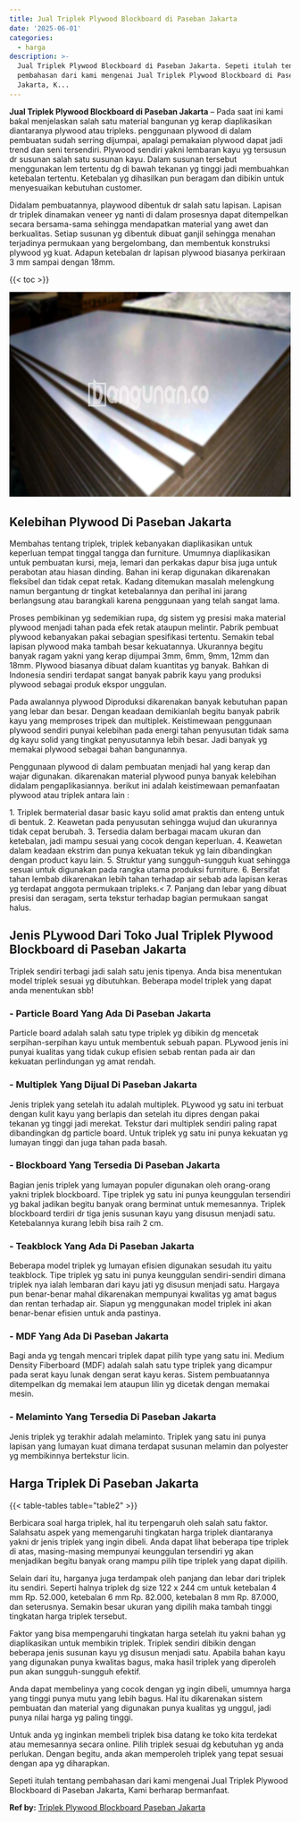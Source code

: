 ```yaml
---
title: Jual Triplek Plywood Blockboard di Paseban Jakarta
date: '2025-06-01'
categories:
  - harga
description: >-
  Jual Triplek Plywood Blockboard di Paseban Jakarta. Sepeti itulah tentang
  pembahasan dari kami mengenai Jual Triplek Plywood Blockboard di Paseban
  Jakarta, K...
---
```


**Jual Triplek Plywood Blockboard di Paseban Jakarta** – Pada saat ini kami bakal menjelaskan salah satu material bangunan yg kerap diaplikasikan diantaranya plywood atau tripleks. penggunaan plywood di dalam pembuatan sudah serring dijumpai, apalagi pemakaian plywood dapat jadi trend dan seni tersendiri. Plywood sendiri yakni lembaran kayu yg tersusun dr susunan salah satu susunan kayu. Dalam susunan tersebut menggunakan lem tertentu dg di bawah tekanan yg tinggi jadi membuahkan ketebalan tertentu. Ketebalan yg dihasilkan pun beragam dan dibikin untuk menyesuaikan kebutuhan customer.

Didalam pembuatannya, playwood dibentuk dr salah satu lapisan. Lapisan dr triplek dinamakan veneer yg nanti di dalam prosesnya dapat ditempelkan secara bersama-sama sehingga mendapatkan material yang awet dan berkualitas. Setiap susunan yg dibentuk dibuat ganjil sehingga menahan terjadinya permukaan yang bergelombang, dan membentuk konstruksi plywood yg kuat. Adapun ketebalan dr lapisan plywood biasanya perkiraan 3 mm sampai dengan 18mm.

{{< toc >}}

![Jual Triplek Plywood Blockboard di Paseban Jakarta](/images/jual-triplek-murah-21.png)

## Kelebihan Plywood Di Paseban Jakarta

Membahas tentang triplek, triplek kebanyakan diaplikasikan untuk keperluan tempat tinggal tangga dan furniture. Umumnya diaplikasikan untuk pembuatan kursi, meja, lemari dan perkakas dapur bisa juga untuk perabotan atau hiasan dinding. Bahan ini kerap digunakan dikarenakan fleksibel dan tidak cepat retak. Kadang ditemukan masalah melengkung namun bergantung dr tingkat ketebalannya dan perihal ini jarang berlangsung atau barangkali karena penggunaan yang telah sangat lama.

Proses pembikinan yg sedemikian rupa, dg sistem yg presisi maka material plywood menjadi tahan pada efek retak ataupun melintir. Pabrik pembuat plywood kebanyakan pakai sebagian spesifikasi tertentu. Semakin tebal lapisan plywood maka tambah besar kekuatannya. Ukurannya begitu banyak ragam yakni yang kerap dijumpai 3mm, 6mm, 9mm, 12mm dan 18mm. Plywood biasanya dibuat dalam kuantitas yg banyak. Bahkan di Indonesia sendiri terdapat sangat banyak pabrik kayu yang produksi plywood sebagai produk ekspor unggulan.

Pada awalannya plywood Diproduksi dikarenakan banyak kebutuhan papan yang lebar dan besar. Dengan keadaan demikianlah begitu banyak pabrik kayu yang memproses tripek dan multiplek. Keistimewaan penggunaan plywood sendiri punyai kelebihan pada energi tahan penyusutan tidak sama dg kayu solid yang tingkat penyusutannya lebih besar. Jadi banyak yg memakai plywood sebagai bahan bangunannya.

Penggunaan plywood di dalam pembuatan menjadi hal yang kerap dan wajar digunakan. dikarenakan material plywood punya banyak kelebihan didalam pengaplikasiannya. berikut ini adalah keistimewaan pemanfaatan plywood atau triplek antara lain :

1\. Triplek bermaterial dasar basic kayu solid amat praktis dan enteng untuk di bentuk. 2. Keawetan pada penyusutan sehingga wujud dan ukurannya tidak cepat berubah. 3. Tersedia dalam berbagai macam ukuran dan ketebalan, jadi mampu sesuai yang cocok dengan keperluan. 4. Keawetan dalam keadaan ekstrim dan punya kekuatan tekuk yg lain dibandingkan dengan product kayu lain. 5. Struktur yang sungguh-sungguh kuat sehingga sesuai untuk digunakan pada rangka utama produksi furniture. 6. Bersifat tahan lembab dikarenakan lebih tahan terhadap air sebab ada lapisan keras yg terdapat anggota permukaan tripleks.< 7. Panjang dan lebar yang dibuat presisi dan seragam, serta tekstur terhadap bagian permukaan sangat halus.

## Jenis PLywood Dari Toko Jual Triplek Plywood Blockboard di Paseban Jakarta

Triplek sendiri terbagi jadi salah satu jenis tipenya. Anda bisa menentukan model triplek sesuai yg dibutuhkan. Beberapa model triplek yang dapat anda menentukan sbb!

### \- Particle Board Yang Ada Di Paseban Jakarta

Particle board adalah salah satu type triplek yg dibikin dg mencetak serpihan-serpihan kayu untuk membentuk sebuah papan. PLywood jenis ini punyai kualitas yang tidak cukup efisien sebab rentan pada air dan kekuatan perlindungan yg amat rendah.

### \- Multiplek Yang Dijual Di Paseban Jakarta

Jenis triplek yang setelah itu adalah multiplek. PLywood yg satu ini terbuat dengan kulit kayu yang berlapis dan setelah itu dipres dengan pakai tekanan yg tinggi jadi merekat. Tekstur dari multiplek sendiri paling rapat dibandingkan dg particle board. Untuk triplek yg satu ini punya kekuatan yg lumayan tinggi dan juga tahan pada basah.

### \- Blockboard Yang Tersedia Di Paseban Jakarta

Bagian jenis triplek yang lumayan populer digunakan oleh orang-orang yakni triplek blockboard. Tipe triplek yg satu ini punya keunggulan tersendiri yg bakal jadikan begitu banyak orang berminat untuk memesannya. Triplek blockboard terdiri dr tiga jenis susunan kayu yang disusun menjadi satu. Ketebalannya kurang lebih bisa raih 2 cm.

### \- Teakblock Yang Ada Di Paseban Jakarta

Beberapa model triplek yg lumayan efisien digunakan sesudah itu yaitu teakblock. Tipe triplek yg satu ini punya keunggulan sendiri-sendiri dimana triplek nya ialah lembaran dari kayu jati yg disusun menjadi satu. Hargaya pun benar-benar mahal dikarenakan mempunyai kwalitas yg amat bagus dan rentan terhadap air. Siapun yg menggunakan model triplek ini akan benar-benar efisien untuk anda pastinya.

### \- MDF Yang Ada Di Paseban Jakarta

Bagi anda yg tengah mencari triplek dapat pilih type yang satu ini. Medium Density Fiberboard (MDF) adalah salah satu type triplek yang dicampur pada serat kayu lunak dengan serat kayu keras. Sistem pembuatannya ditempelkan dg memakai lem ataupun lilin yg dicetak dengan memakai mesin.

### \- Melaminto Yang Tersedia Di Paseban Jakarta

Jenis triplek yg terakhir adalah melaminto. Triplek yang satu ini punya lapisan yang lumayan kuat dimana terdapat susunan melamin dan polyester yg membikinnya bertekstur licin.

## Harga Triplek Di Paseban Jakarta

{{< table-tables table="table2" >}}

Berbicara soal harga triplek, hal itu terpengaruh oleh salah satu faktor. Salahsatu aspek yang memengaruhi tingkatan harga triplek diantaranya yakni dr jenis triplek yang ingin dibeli. Anda dapat lihat beberapa tipe triplek di atas, masing-masing mempunyai keunggulan tersendiri yg akan menjadikan begitu banyak orang mampu pilih tipe triplek yang dapat dipilih.

Selain dari itu, harganya juga terdampak oleh panjang dan lebar dari triplek itu sendiri. Seperti halnya triplek dg size 122 x 244 cm untuk ketebalan 4 mm Rp. 52.000, ketebalan 6 mm Rp. 82.000, ketebalan 8 mm Rp. 87.000, dan seterusnya. Semakin besar ukuran yang dipilih maka tambah tinggi tingkatan harga triplek tersebut.

Faktor yang bisa mempengaruhi tingkatan harga setelah itu yakni bahan yg diaplikasikan untuk membikin triplek. Triplek sendiri dibikin dengan beberapa jenis susunan kayu yg disusun menjadi satu. Apabila bahan kayu yang digunakan punya kwalitas bagus, maka hasil triplek yang diperoleh pun akan sungguh-sungguh efektif.

Anda dapat membelinya yang cocok dengan yg ingin dibeli, umumnya harga yang tinggi punya mutu yang lebih bagus. Hal itu dikarenakan sistem pembuatan dan material yang digunakan punya kualitas yg unggul, jadi punya nilai harga yg paling tinggi.

Untuk anda yg inginkan membeli triplek bisa datang ke toko kita terdekat atau memesannya secara online. Pilih triplek sesuai dg kebutuhan yg anda perlukan. Dengan begitu, anda akan memperoleh triplek yang tepat sesuai dengan apa yg diharapkan.

Sepeti itulah tentang pembahasan dari kami mengenai Jual Triplek Plywood Blockboard di Paseban Jakarta, Kami berharap bermanfaat.

**Ref by:** [Triplek Plywood Blockboard Paseban Jakarta](https://id.wikipedia.org/wiki/Triplek)
